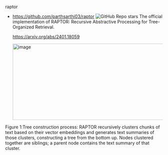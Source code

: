 
raptor
- https://github.com/parthsarthi03/raptor  ![GitHub Repo stars](https://img.shields.io/github/stars/parthsarthi03/raptor?style=social)
  The official implementation of RAPTOR: Recursive Abstractive Processing for Tree-Organized Retrieval.
  
  https://arxiv.org/abs/2401.18059
  
  <img width="734" height="244" alt="image" src="https://github.com/user-attachments/assets/16968025-dc14-4470-a194-5049eb1a7dd4" />

Figure 1:Tree construction process: RAPTOR recursively clusters chunks of text based on their vector embeddings and generates text summaries of those clusters, constructing a tree from the bottom up. Nodes clustered together are siblings; a parent node contains the text summary of that cluster.
